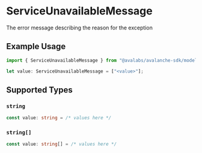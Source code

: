 # ServiceUnavailableMessage

The error message describing the reason for the exception

## Example Usage

```typescript
import { ServiceUnavailableMessage } from "@avalabs/avalanche-sdk/models/errors";

let value: ServiceUnavailableMessage = ["<value>"];
```

## Supported Types

### `string`

```typescript
const value: string = /* values here */
```

### `string[]`

```typescript
const value: string[] = /* values here */
```

